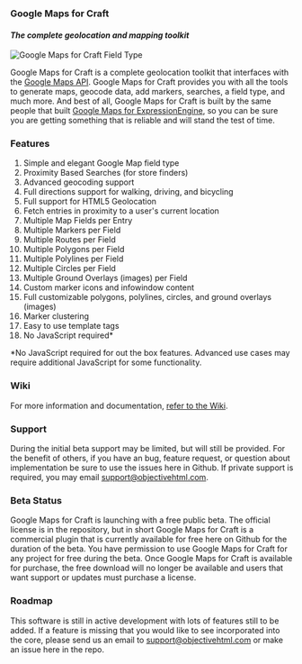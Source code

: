 ### Google Maps for Craft

#### *The complete geolocation and mapping toolkit*

![Google Maps for Craft Field Type](https://cloud.githubusercontent.com/assets/685027/3976016/ec67212a-2816-11e4-858c-378e9da4635d.png)

Google Maps for Craft is a complete geolocation toolkit that interfaces with the [Google Maps API](https://developers.google.com/maps/web/). Google Maps for Craft provides you with all the tools to generate maps, geocode data, add markers, searches, a field type, and much more. And best of all, Google Maps for Craft is built by the same people that built [Google Maps for ExpressionEngine](https://objectivehtml.com/google-maps), so you can be sure you are getting something that is reliable and will stand the test of time.

### Features

1. Simple and elegant Google Map field type
2. Proximity Based Searches (for store finders)
3. Advanced geocoding support
4. Full directions support for walking, driving, and bicycling
5. Full support for HTML5 Geolocation
6. Fetch entries in proximity to a user's current location
7. Multiple Map Fields per Entry
8. Multiple Markers per Field
9. Multiple Routes per Field
10. Multiple Polygons per Field
11. Multiple Polylines per Field
12. Multiple Circles per Field
13. Multiple Ground Overlays (images) per Field
14. Custom marker icons and infowindow content
15. Full customizable polygons, polylines, circles, and ground overlays (images)
16. Marker clustering
17. Easy to use template tags
18. No JavaScript required*

*No JavaScript required for out the box features. Advanced use cases may require additional JavaScript for some functionality.

### Wiki

For more information and documentation, [refer to the Wiki](https://github.com/objectivehtml/Google-Maps-for-Craft/wiki).

### Support

During the initial beta support may be limited, but will still be provided. For the benefit of others, if you have an bug, feature request, or question about implementation be sure to use the issues here in Github. If private support is required, you may email [support@objectivehtml.com](mailto:support@objectivehtml.com).

### Beta Status

Google Maps for Craft is launching with a free public beta. The official license is in the repository, but in short Google Maps for Craft is a commercial plugin that is currently available for free here on Github for the duration of the beta. You have permission to use Google Maps for Craft for any project for free during the beta. Once Google Maps for Craft is available for purchase, the free download will no longer be available and users that want support or updates must purchase a license.

### Roadmap

This software is still in active development with lots of features still to be added. If a feature is missing that you would like to see incorporated into the core, please send us an email to [support@objectivehtml.com](mailto:support@objectivehtml.com) or make an issue here in the repo.
